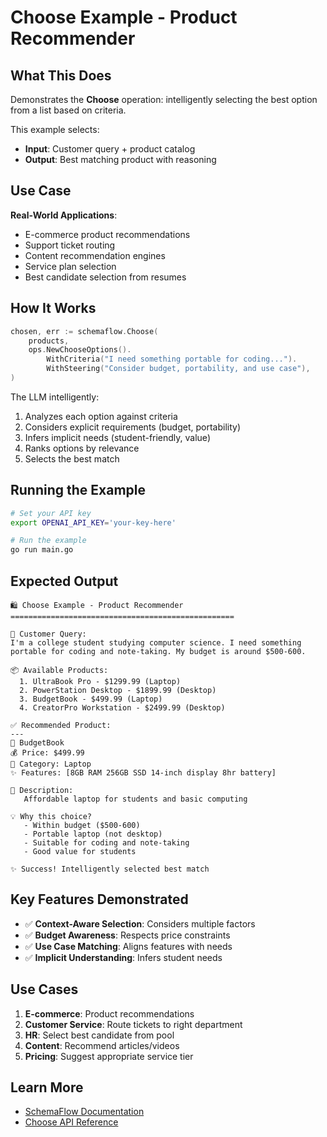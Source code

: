 # Choose Example - Product Recommender

## What This Does

Demonstrates the **Choose** operation: intelligently selecting the best option from a list based on criteria.

This example selects:
- **Input**: Customer query + product catalog
- **Output**: Best matching product with reasoning

## Use Case

**Real-World Applications**:
- E-commerce product recommendations
- Support ticket routing
- Content recommendation engines
- Service plan selection
- Best candidate selection from resumes

## How It Works

```go
chosen, err := schemaflow.Choose(
    products,
    ops.NewChooseOptions().
        WithCriteria("I need something portable for coding...").
        WithSteering("Consider budget, portability, and use case"),
)
```

The LLM intelligently:
1. Analyzes each option against criteria
2. Considers explicit requirements (budget, portability)
3. Infers implicit needs (student-friendly, value)
4. Ranks options by relevance
5. Selects the best match

## Running the Example

```bash
# Set your API key
export OPENAI_API_KEY='your-key-here'

# Run the example
go run main.go
```

## Expected Output

```
🛍️ Choose Example - Product Recommender
==================================================

💬 Customer Query:
I'm a college student studying computer science. I need something 
portable for coding and note-taking. My budget is around $500-600.

📦 Available Products:
  1. UltraBook Pro - $1299.99 (Laptop)
  2. PowerStation Desktop - $1899.99 (Desktop)
  3. BudgetBook - $499.99 (Laptop)
  4. CreatorPro Workstation - $2499.99 (Desktop)

✅ Recommended Product:
---
🎯 BudgetBook
💰 Price: $499.99
📱 Category: Laptop
✨ Features: [8GB RAM 256GB SSD 14-inch display 8hr battery]

📝 Description:
   Affordable laptop for students and basic computing

💡 Why this choice?
   - Within budget ($500-600)
   - Portable laptop (not desktop)
   - Suitable for coding and note-taking
   - Good value for students

✨ Success! Intelligently selected best match
```

## Key Features Demonstrated

- ✅ **Context-Aware Selection**: Considers multiple factors
- ✅ **Budget Awareness**: Respects price constraints
- ✅ **Use Case Matching**: Aligns features with needs
- ✅ **Implicit Understanding**: Infers student needs

## Use Cases

1. **E-commerce**: Product recommendations
2. **Customer Service**: Route tickets to right department
3. **HR**: Select best candidate from pool
4. **Content**: Recommend articles/videos
5. **Pricing**: Suggest appropriate service tier

## Learn More

- [SchemaFlow Documentation](../../README.md)
- [Choose API Reference](../../docs/reference/API.md#choose)
